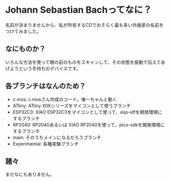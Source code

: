# Johann Sebastian Bachってなに？

名前が決まりませんから、私が所有するCDでおそらく最も多い作曲家の名前をつけてみました。

## なにものか？

いろんな方法を使って眼の前のものをスキャンして、その状態を振動で伝えてあげようという手持ちのデバイスです。

## 各ブランチはなんのため？

* c.mos: c.mosさん作成のコード。唯一ちゃんと動く
* ATtiny: ATtiny X0Xシリーズをマイコンとして使うブランチ
* ESP32C3: XIAO ESP32C3をマイコンとして使って、esp-idfを開発環境にするブランチ
* RP2040: RP2040あるいは XIAO RP2040を使って、pico-sdkを開発環境にするブランチ
* main: そのうちメインになるだろうブランチ
* Experimental: 各種実験ブランチ

## 諸々

まだなにもありません。
